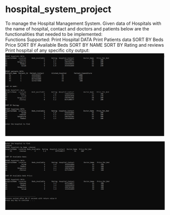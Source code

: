 # hospital_system_project
To manage the Hospital Management System. Given data of Hospitals with the name of hospital, contact and doctors and patients below are the functionalities that needed to be implemented:  
Functions Supported: 
Print Hospital DATA 
Print Patients data 
SORT BY Beds Price
SORT BY Available Beds 
SORT BY NAME 
SORT BY Rating and reviews 
Print hospital of any specific city
output:
![](https://github.com/Gokulakrishnansekar/hospital_system_project/blob/main/hospital1.PNG?raw=true)

![](https://github.com/Gokulakrishnansekar/hospital_system_project/blob/main/hospital2.PNG?raw=true)
